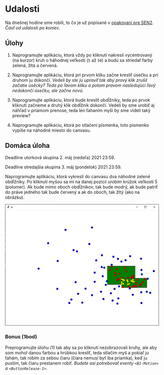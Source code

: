 # Udalosti

Na dnešnej hodine sme robili, to čo je už popísané v [opakovaní pre SEN2](../sen2/5-events.md). *Časť od udalosti po koniec.*

## Úlohy

1. Naprogramujte aplikáciu, ktorá vždy po kliknutí nakreslí vycentrovaný (na kurzor) kruh o háhodnej veľkosti (`5` až `50`) a budú sa striedať farby zelená, žltá a červená.

2. Naprogramujte aplikáciu, ktorá pri prvom kliku začne kresliť úsečku a pri druhom ju dokončí. *Vedeli by ste ju upraviť tak aby pravý klik zrušil začatie úsěcky? Teda po ľavom kliku a potom pravom nasledujúci ľavý nedokončí úsečku, ale začne novú.*

3. Naprogramujte aplikáciu, ktorá bude kresliť obdĺžniky, teda po prvok kliknutí začneme a druhý klik obdĺžnik dokončí. Vedeli by sme urobiť aj náhľad v priamom prenose, teda len ťahaním myši by sme videli taký preview?

4. Naprogramujte aplikáciu, ktorá po stlačení písmenka, toto písmenko vypíše na náhodné miesto do canvasu. 

## Domáca úloha

Deadline utorková skupina 2. máj (nedeľa) 2021 23:59.

Deadline stredajšia skupina 3. máj (pondelok) 2021 23:59.

Naprogramujte aplikáciu, ktorá vykreslí do canvasu dva náhodné zelené obdĺžniky. Po kliknutí myšou sa mi na danej pozícií urobím krúžok veľkosti 5 (polomer). Ak bude mimo oboch obdĺžnikov, tak bude modrý, ak bude patriť do práve jedného tak bude červený a ak do oboch, tak žltý (ako na obrázku). 

![Kružky a obdĺžniky](./25-events/homework.png)

### Bonus (1bod)

Preprogramujte úlohu *(1)* tak aby sa po kliknutí nezobrazovali kruhy, ale aby som mohol danou farbou a hrúbkou kresliť, teda stlačím myš a pokiaľ ju ťahám, tak robím za sebou čiaru (čiara nemusí byť iba priamka), keď ju pustím, tak čiaru prestanem robiť. *Budete asi potrebovať eventy `<B1-Motion>` a `<ButtonRelease-1>`.*